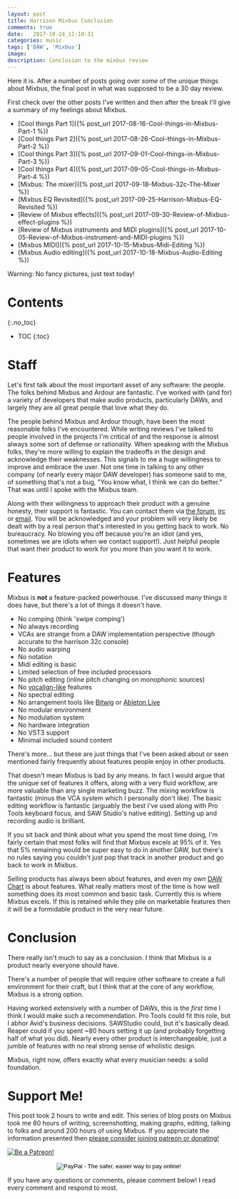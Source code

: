 ```yaml
---
layout: post
title: Harrison Mixbus Conclusion
comments: true
date:   2017-10-24_11:10:31 
categories: music
tags: ['DAW', 'Mixbus']
image:
description: Conclusion to the mixbus review
---
```


Here it is. After a number of posts going over _some_ of the unique things about Mixbus, the final post in what was supposed to be a 30 day review.

First check over the other posts I've written and then after the break I'll give a summary of my feelings about Mixbus.

* [Cool things Part 1]({% post_url 2017-08-16-Cool-things-in-Mixbus-Part-1 %})
* [Cool things Part 2]({% post_url 2017-08-26-Cool-things-in-Mixbus-Part-2 %})
* [Cool things Part 3]({% post_url 2017-09-01-Cool-things-in-Mixbus-Part-3 %})
* [Cool things Part 4]({% post_url 2017-09-05-Cool-things-in-Mixbus-Part-4 %})
* [Mixbus: The mixer]({% post_url 2017-09-18-Mixbus-32c-The-Mixer %})
* [Mixbus EQ Revisited]({% post_url 2017-09-25-Harrison-Mixbus-EQ-Revisited %})
* [Review of Mixbus effects]({% post_url 2017-09-30-Review-of-Mixbus-effect-plugins %})
* [Review of Mixbus instruments and MIDI plugins]({% post_url 2017-10-05-Review-of-Mixbus-instrument-and-MIDI-plugins %})
* [Mixbus MIDI]({% post_url 2017-10-15-Mixbus-Midi-Editing %})
* [Mixbus Audio editing]({% post_url 2017-10-18-Mixbus-Audio-Editing %})

Warning: No fancy pictures, just text today!

<!--more-->

# Contents
{:.no_toc}
* TOC
{:toc}

# Staff

Let's first talk about the most important asset of any software: the people. The folks behind Mixbus and Ardour are fantastic. I've worked with (and for) a variety of developers that make audio products, particularly DAWs, and largely they are all great people that love what they do.

The people behind Mixbus and Ardour though, have been the most reasonable folks I've encountered. While writing reviews I've talked to people involved in the projects I'm critical of and the response is almost always some sort of defense or rationality. When speaking with the Mixbus folks, they're more willing to explain the tradeoffs in the design and acknowledge their weaknesses. This signals to me a huge willingness to improve and embrace the user. Not one time in talking to any other company (of nearly every major DAW developer) has someone said to me, of something that's not a bug, "You know what, I think we can do better." That was until I spoke with the Mixbus team.

Along with their willingness to approach their product with a genuine honesty, their support is fantastic. You can contact them via [the forum](http://mixbus.harrisonconsoles.com/forum/index.php), [irc](http://webchat.freenode.net/?channels=ardour-mixbus) or [email](mailto:mixbus@harrisonconsoles.com). You will be acknowledged and your problem will very likely be dealt with by a real person that's interested in you getting back to work. No bureaucracy. No blowing you off because you're an idiot (and yes, sometimes we are idiots when we contact support!). Just helpful people that want their product to work for you more than you want it to work.

# Features

Mixbus is **not** a feature-packed powerhouse. I've discussed many things it does have, but there's a lot of things it doesn't have.

* No comping (think 'swipe comping')
* No always recording
* VCAs are strange from a DAW implementation perspective (though accurate to the harrison 32c console)
* No audio warping
* No notation
* Midi editing is basic
* Limited selection of free included processors
* No pitch editing (inline pitch changing on monophonic sources)
* No [vocalign-like](http://www.synchroarts.com/products/vocalign-pro/overview) features
* No spectral editing
* No arrangement tools like [Bitwig](https://www.bitwig.com/en/home.html) or [Ableton Live](https://www.ableton.com)
* No modular environment
* No modulation system
* No hardware integration
* No VST3 support
* Minimal included sound content

There's more... but these are just things that I've been asked about or seen mentioned fairly frequently about features people enjoy in other products.

That doesn't mean Mixbus is bad by any means. In fact I would argue that the unique set of features it offers, along with a very fluid workflow, are more valuable than any single marketing buzz. The mixing workflow is fantastic (minus the VCA system which I personally don't like). The basic editing workflow is fantastic (arguably the best I've used along with Pro Tools keyboard focus, and SAW Studio's native editing). Setting up and recording audio is brilliant.

If you sit back and think about what you spend the most time doing, I'm fairly certain that most folks will find that Mixbus excels at 95% of it. Yes that 5% remaining would be super easy to do in another DAW, but there's no rules saying you couldn't just pop that track in another product and go back to work in Mixbus.

Selling products has always been about features, and even my own [DAW Chart](/DAW-Chart.html) is about features. What really matters most of the time is how well something does its most common and basic task. Currently this is where Mixbus excels. If this is retained while they pile on marketable features then it will be a formidable product in the very near future.

# Conclusion

There really isn't much to say as a conclusion. I think that Mixbus is a product nearly everyone should have.

There's a number of people that will require other software to create a full environment for their craft, but I think that at the core of any workflow, Mixbus is a strong option.

Having worked extensively with a number of DAWs, this is the _first_ time I think I would make such a recommendation. Pro Tools could fit this role, but I abhor Avid's business decisions. SAWStudio could, but it's basically dead. Reaper could if you spent ~80 hours setting it up (and probably forgetting half of what you did). Nearly every other product is interchangeable, just a jumble of features with no real strong sense of wholistic design.

Mixbus, right now, offers exactly what every musician needs: a solid foundation.

# Support Me!

This post took 2 hours to write and edit. This series of blog posts on Mixbus took me 80 hours of writing, screenshotting, making graphs, editing, talking to folks and around 200 hours of using Mixbus. If you appreciate the information presented then <a href="/DonateNow/">please consider joining patreon or donating!</a>

<a href="https://www.patreon.com/bePatron?u=7465992"> <img class="patreon-button" src="/assets/Patreon.png" alt="Be a Patreon!"></a>

<form style="text-align: center;" action="https://www.paypal.com/cgi-bin/webscr" method="post" target="_top">
<input type="hidden" name="cmd" value="_s-xclick">
<input type="hidden" name="hosted_button_id" value="BR247JAZBTUJJ">
<input type="image" src="https://www.paypalobjects.com/en_US/i/btn/btn_donateCC_LG.gif" border="0" name="submit" alt="PayPal - The safer, easier way to pay online!">
<img alt="" border="0" src="https://www.paypalobjects.com/en_US/i/scr/pixel.gif" width="1" height="1">
</form>

If you have any questions or comments, please comment below! I read every comment and respond to most.


